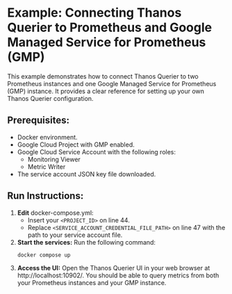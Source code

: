 # <b>Example:</b> Connecting Thanos Querier to Prometheus and Google Managed Service for Prometheus (GMP)

This example demonstrates how to connect Thanos Querier to two Prometheus instances and one Google Managed Service for Prometheus (GMP) instance. It provides a clear reference for setting up your own Thanos Querier configuration.

## Prerequisites:

- Docker environment.
- Google Cloud Project with GMP enabled.
- Google Cloud Service Account with the following roles:
    - Monitoring Viewer
    - Metric Writer
- The service account JSON key file downloaded.

## Run Instructions:
1. <b>Edit</b> docker-compose.yml:
    - Insert your `<PROJECT_ID>` on line 44.
    - Replace `<SERVICE_ACCOUNT_CREDENTIAL_FILE_PATH>` on line 47 with the path to your service account file.
2. <b>Start the services:</b> Run the following command:
    ```bash
    docker compose up
    ```
3. <b>Access the UI:</b> Open the Thanos Querier UI in your web browser at http://localhost:10902/. You should be able to query metrics from both your Prometheus instances and your GMP instance.